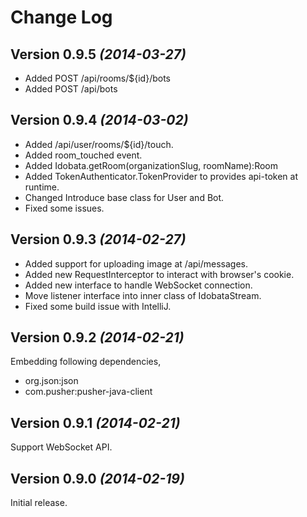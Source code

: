 Change Log
==========

Version 0.9.5 *(2014-03-27)*
----------------------------

- Added POST /api/rooms/${id}/bots
- Added POST /api/bots


Version 0.9.4 *(2014-03-02)*
----------------------------

- Added /api/user/rooms/${id}/touch.
- Added room_touched event.
- Added Idobata.getRoom(organizationSlug, roomName):Room
- Added TokenAuthenticator.TokenProvider to provides api-token at runtime.
- Changed Introduce base class for User and Bot.
- Fixed some issues.


Version 0.9.3 *(2014-02-27)*
----------------------------

- Added support for uploading image at /api/messages.
- Added new RequestInterceptor to interact with browser's cookie.
- Added new interface to handle WebSocket connection.
- Move listener interface into inner class of IdobataStream.
- Fixed some build issue with IntelliJ.


Version 0.9.2 *(2014-02-21)*
----------------------------

Embedding following dependencies,
- org.json:json
- com.pusher:pusher-java-client


Version 0.9.1 *(2014-02-21)*
----------------------------

Support WebSocket API.


Version 0.9.0 *(2014-02-19)*
----------------------------

Initial release.
